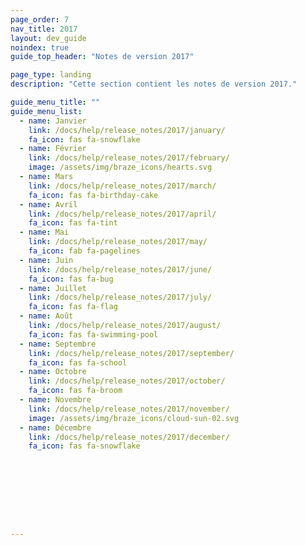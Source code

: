 ```yaml
---
page_order: 7
nav_title: 2017
layout: dev_guide
noindex: true
guide_top_header: "Notes de version 2017"

page_type: landing
description: "Cette section contient les notes de version 2017."

guide_menu_title: ""
guide_menu_list:
  - name: Janvier
    link: /docs/help/release_notes/2017/january/
    fa_icon: fas fa-snowflake
  - name: Février
    link: /docs/help/release_notes/2017/february/
    image: /assets/img/braze_icons/hearts.svg
  - name: Mars
    link: /docs/help/release_notes/2017/march/
    fa_icon: fas fa-birthday-cake
  - name: Avril
    link: /docs/help/release_notes/2017/april/
    fa_icon: fas fa-tint
  - name: Mai
    link: /docs/help/release_notes/2017/may/
    fa_icon: fab fa-pagelines
  - name: Juin
    link: /docs/help/release_notes/2017/june/
    fa_icon: fas fa-bug
  - name: Juillet
    link: /docs/help/release_notes/2017/july/
    fa_icon: fas fa-flag
  - name: Août
    link: /docs/help/release_notes/2017/august/
    fa_icon: fas fa-swimming-pool
  - name: Septembre
    link: /docs/help/release_notes/2017/september/
    fa_icon: fas fa-school
  - name: Octobre
    link: /docs/help/release_notes/2017/october/
    fa_icon: fas fa-broom
  - name: Novembre
    link: /docs/help/release_notes/2017/november/
    image: /assets/img/braze_icons/cloud-sun-02.svg
  - name: Décembre
    link: /docs/help/release_notes/2017/december/
    fa_icon: fas fa-snowflake









---
```

